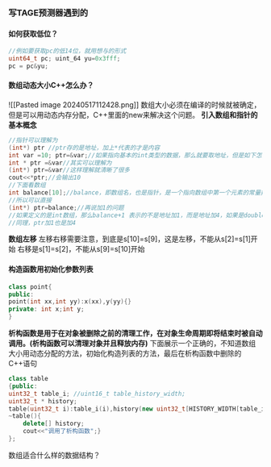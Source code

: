 ### 写TAGE预测器遇到的
#### 如何获取低位？
```C++
//例如要获取pc的低14位，就用想与的形式
uint64_t pc; uint_64 yu=0x3fff;
pc = pc&yu;
```

#### 数组动态大小C++怎么办？
![[Pasted image 20240517112428.png]]
数组大小必须在编译的时候就被确定，但是可以用动态内存分配，C++里面的new来解决这个问题。
**引入数组和指针的基本概念**
```C++
//指针可以理解为
(int*) ptr //ptr存的是地址，加上*代表的才是内容
int var =10; ptr=&var;//如果指向基本的int类型的数据，那么就要取地址，但是如下怎么理解呢？
int * ptr =&var//其实可以理解为
(int*) ptr=&var//这样理解就清晰了很多
cout<<*ptr;//会输出10
//下面看数组
int balance[10];//balance，即数组名，也是指针，是一个指向数组中第一个元素的常量指针
//所以可以直接
(int*) ptr=balance;//再说加1的问题
//如果定义的是int数组，那么balance+1 表示的不是地址加1，而是地址加4，如果是double则是加8
//同理，ptr加1也是加4
```
**数组左移**
左移右移需要注意，到底是s[10]=s[9]，这是左移，不能从s[2]=s[1]开始
右移是s[1]=s[2]，不能从s[9]=s[10]开始


#### 构造函数用初始化参数列表
```C++
class point{
public:
point(int xx,int yy):x(xx),y(yy){}
private: int x;int y;
}
```
**析构函数是用于在对象被删除之前的清理工作，在对象生命周期即将结束时被自动调用。(析构函数可以清理对象并且释放内存)**
下面展示一个正确的，不知道数组大小用动态分配的方法，初始化构造列表的方法，最后在析构函数中删除的C++语句
```C++
class table
{public:
uint32_t table_i; //uint16_t table_history_width;
uint32_t * history;
table(uint32_t i):table_i(i),history(new uint32_t[HISTORY_WIDTH[table_i]-1]){}
~table(){
    delete[] history;
    cout<<"调用了析构函数";}
};
```

数组适合什么样的数据结构？
